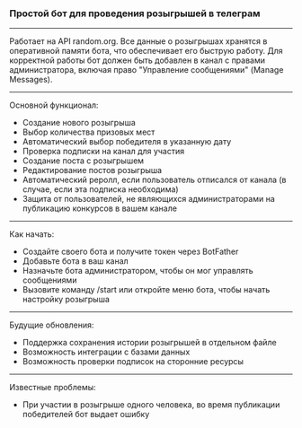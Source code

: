 ### Простой бот для проведения розыгрышей в телеграм

------------

Работает на API random.org. Все данные о розыгрышах хранятся в оперативной памяти бота, что обеспечивает его быструю работу. Для корректной работы бот должен быть добавлен в канал с правами администратора, включая право "Управление сообщениями" (Manage Messages).

------------

Основной функционал:
- Создание нового розыгрыша
- Выбор количества призовых мест
- Автоматический выбор победителя в указанную дату
- Проверка подписки на канал для участия
- Создание поста с розыгрышем
- Редактирование постов розыгрыша
- Автоматический реролл, если пользователь отписался от канала (в случае, если эта подписка необходима)
- Защита от пользователей, не являющихся администраторами на публикацию конкурсов в вашем канале

------------
Как начать:
- Создайте своего бота и получите токен через BotFather
- Добавьте бота в ваш канал
- Назначьте бота администратором, чтобы он мог управлять сообщениями
- Вызовите команду /start или откройте меню бота, чтобы начать настройку розыгрыша

------------
Будущие обновления:
- Поддержка сохранения истории розыгрышей в отдельном файле
- Возможность интеграции с базами данных
- Возможность проверки подписок на сторонние ресурсы

------------

Известные проблемы:
- При участии в розыгрыше одного человека, во время публикации победителей бот выдает ошибку


